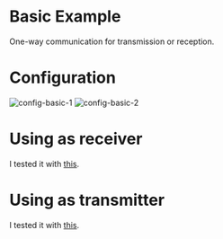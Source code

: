 # Basic Example
One-way communication for transmission or reception.   

# Configuration   

![config-basic-1](https://user-images.githubusercontent.com/6020549/158706278-a9e4515c-d983-4111-b094-6c1f81c91d9a.jpg)
![config-basic-2](https://user-images.githubusercontent.com/6020549/158706282-9f3fb710-f3c6-4c85-960d-c303acc960b3.jpg)

# Using as receiver   
I tested it with [this](https://github.com/nopnop2002/esp-idf-cc1101/tree/main/ArduinoCode/CC1101_receive).   

# Using as transmitter   
I tested it with [this](https://github.com/nopnop2002/esp-idf-cc1101/tree/main/ArduinoCode/CC1101_transmitte).   


